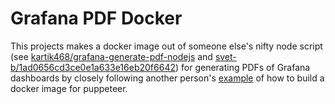 # Grafana PDF Docker

This projects makes a docker image out of someone else's nifty node script (see [kartik468/grafana-generate-pdf-nodejs](https://github.com/kartik468/grafana-generate-pdf-nodejs) and [svet-b/1ad0656cd3ce0e1a633e16eb20f6642](https://gist.github.com/svet-b/1ad0656cd3ce0e1a633e16eb20f66425)) for generating PDFs of Grafana dashboards by closely following another person's [example](https://www.cloudsavvyit.com/13461/how-to-run-puppeteer-and-headless-chrome-in-a-docker-container/) of how to build a docker image for puppeteer.
